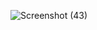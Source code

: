 ![Screenshot (43)](https://github.com/user-attachments/assets/d7d16d84-aaa6-4cbd-ac05-0bde8246c923)
